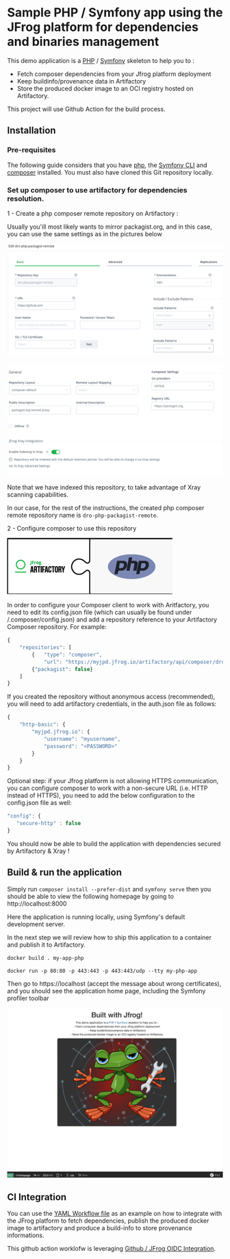 # Sample PHP / Symfony app using the JFrog platform for dependencies and binaries management

This demo application is a [PHP](https://www.php.net) / [Symfony](https://symfony.com) skeleton to help you to :
 * Fetch composer dependencies from your Jfrog platform deployment
 * Keep buildinfo/provenance data in Artifactory
 * Store the produced docker image to an OCI registry hosted on Artifactory.

This project will use Github Action for the build process.

## Installation

### Pre-requisites 

The following guide considers that you have [php](https://www.php.net), the [Symfony CLI](https://symfony.com/download) and [composer](https://getcomposer.org/) installed.
You must also have cloned this Git repository locally.

### Set up composer to use artifactory for dependencies resolution.

1 - Create a php composer remote repository on Artifactory :

Usually you'ill most likely wants to mirror packagist.org, and in this case, you can use the same settings as in the pictures below

![Php composer remote 1](docs/img/php-remote1.png)

![Php composer remote 2](docs/img/php-remote2.png)

Note that we have indexed this repository, to take advantage of Xray scanning capabilities.

In our case, for the rest of the instructions, the created php composer remote repository name is `dro-php-packagist-remote`.

2 - Configure composer to use this repository

![Use artifactory](docs/img/php-rt.png)

In order to configure your Composer client to work with Aritfactory, you need to edit its config.json file (which can usually be found under <user-home-dir>/.composer/config.json) and add a repository reference to your Artifactory Composer repository. For example:

```javascript
{
    "repositories": [
        {   "type": "composer", 
            "url": "https://myjpd.jfrog.io/artifactory/api/composer/dro-php-packagist-remote"},
        {"packagist": false}
    ]
}

```
If you created the repository without anonymous access (recommended),
you will need to add artifactory credentials, in the auth.json file as follows:

```javascript
{
    "http-basic": {
        "myjpd.jfrog.io": {
            "username": "myusername",
            "password": "<PASSWORD>"
        }
    }
}
```
Optional step: if your Jfrog platform is not allowing HTTPS communication, you can configure composer to work with a non-secure URL (i.e. HTTP instead of HTTPS), you need to add the below configuration to the config.json file as well:

```javascript
"config": {
   "secure-http" : false
}
```

You should now be able to build the application with dependencies secured by Artifactory & Xray ! 

## Build & run the application

Simply run `composer install --prefer-dist` and `symfony serve` then you should be able to view the following homepage by going to http://localhost:8000

Here the application is running locally, using Symfony's default development server.

In the next step we will review how to ship this application to a container and publish it to Artifactory.

``` shell
docker build . my-app-php
```

``` shell
docker run -p 80:80 -p 443:443 -p 443:443/udp --tty my-php-app
```

Then go to https://localhost (accept the message about wrong certificates), and you should see the application home page, including the Symfony profiler toolbar

![JFrog demo PHP app](docs/img/app-preview.png)

## CI Integration

You can use the [YAML Workflow file](.github/workflows/buildapp.yaml) as an example on how to integrate with the JFrog platform to fetch dependencies, publish the produced docker image to artifactory and produce a build-info to store provenance informations.

This github action worklofw is leveraging [Github / JFrog OIDC Integration](https://jfrog.com/blog/secure-access-development-jfrog-github-oidc/).


